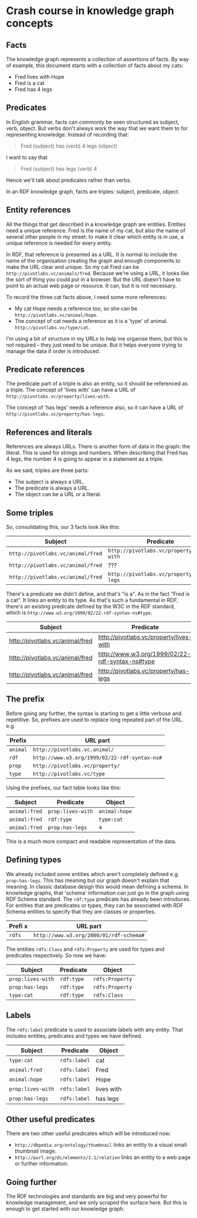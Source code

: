 
# Crash course in knowledge graph concepts

## Facts

The knowledge graph represents a collection of assertions of facts.
By way of example, this document starts with a collection of facts about my
cats:

- Fred lives with Hope
- Fred is a cat
- Fred has 4 legs

## Predicates

In English grammar, facts can commonly be seen structured as subject, verb,
object.  But verbs don't always work the way that we want them to
for representing knowledge.  Instead of recording that:

> Fred (subject) has (verb) 4 legs (object)

I want to say that

> Fred (subject) has legs (verb) 4

Hence we'll talk about predicates rather than verbs.

In an RDF knowledge graph, facts are triples: subject, predicate,
object.

## Entity references

All the things that get described in a knowledge graph are entities.
Entities need a unique reference.  Fred is the name of my cat, but
also the name of several other people in my street: to make it clear
which entity is in use, a unique reference is needed for every entity.

In RDF, that reference is presented as a URL.  It is normal to include
the name of the organisation creating the graph and enough components
to make the URL clear and unique.  So my cat Fred can be
`http://pivotlabs.vc/animals/fred`.  Because we're using a URL, it looks
like the sort of thing you could put in a browser.  But the URL doesn't
have to point to an actual web page or resource.  It can, but it is
not necessary.

To record the three cat facts above, I need some more references:
- My cat Hope needs a reference too, so she can be
  `http://pivotlabs.vc/animal/hope`.
- The concept of cat needs a reference as it is a 'type' of animal.
  `http://pivotlabs.vc/type/cat`.

I'm using a bit of structure in my URLs to help me organise them, but
this is not required - they just need to be unique.  But it helps everyone
trying to manage the data if order is introduced.

## Predicate references

The predicate part of a triple is also an entity, so it should be
referenced as a triple.  The concept of 'lives with' can have a URL of
`http://pivotlabs.vc/property/lives-with`.

The concept of 'has legs' needs a reference also, so it can have
a URL of `http://pivotlabs.vc/property/has-legs`.

## References and literals

References are always URLs.  There is another form of data in the graph:
the literal.  This is used for strings and numbers.  When describing that
Fred has 4 legs, the number 4 is going to appear in a statement as a triple.

As we said, triples are three parts:
- The subject is always a URL.
- The predicate is always a URL.
- The object can be a URL or a literal.

## Some triples

So, consolidating this, our 3 facts look like this:

| Subject                           | Predicate                                 | Object                            |
| --------------------------------- | ----------------------------------------- | --------------------------------- |
| `http://pivotlabs.vc/animal/fred` | `http://pivotlabs.vc/property/lives-with` | `http://pivotlabs.vc/animal/hope` |
| `http://pivotlabs.vc/animal/fred` | ???                                       | `http://pivotlabs.vc/type/cat`    |
| `http://pivotlabs.vc/animal/fred` | `http://pivotlabs.vc/property/has-legs`   | 4                                 |

There's a predicate we didn't define, and that's "is a".  As in the
fact "Fred is a cat".  It links an entity to its type.
As that's such a fundamental in RDF, there's
an existing predicate defined by the W3C in the RDF standard, which is
`http://www.w3.org/1999/02/22-rdf-syntax-ns#type`.

| Subject                         | Predicate                                       | Object                          |
| ------------------------------- | ----------------------------------------------- | ------------------------------- |
| http://pivotlabs.vc/animal/fred | http://pivotlabs.vc/property/lives-with         | http://pivotlabs.vc/animal/hope |
| http://pivotlabs.vc/animal/fred | http://www.w3.org/1999/02/22-rdf-syntax-ns#type | http://pivotlabs.vc/type/cat    |
| http://pivotlabs.vc/animal/fred | http://pivotlabs.vc/property/has-legs           | 4                               |

## The prefix

Before going any further, the syntax is starting to get a
little verbose and repetitive.  So, prefixes are used to replace long
repeated part of the URL. e.g.

| Prefix   | URL part                                      |
| -------- | --------------------------------------------- |
| `animal` | `http://pivotlabs.vc.animal/`                 |
| `rdf`    | `http://www.w3.org/1999/02/22-rdf-syntax-ns#` |
| `prop`   | `http://pivotlabs.vc/property/`               |
| `type`   | `http://pivotlabs.vc/type`                    |

Using the prefixes, our fact table looks like this:

| Subject       | Predicate         | Object        |
| ------------- | ----------------- | ------------- |
| `animal:fred` | `prop:lives-with` | `animal:hope` |
| `animal:fred` | `rdf:type`        | `type:cat`    |
| `animal:fred` | `prop:has-legs`   | `4`           |

This is a much more compact and readable representation of the data.

## Defining types

We already included some entities which aren't completely defined
e.g. `prop:has-legs`.  This has meaning but our graph doesn't explain
that meaning.  In classic database design this would mean defining a
schema.  In knowledge graphs, that 'schema' information can just go in the
graph using RDF Schema standard.  The `rdf:type` predicate has already been
introduces.  For entities that are predicates or types, they can be
associated with RDF Schema entities to specify that they are
classes or properties.

| Prefi x   | URL part                                   |
| --------- | ------------------------------------------ |
| `rdfs`    | `http://www.w3.org/2000/01/rdf-schema#`    |

The entities `rdfs:Class` and `rdfs:Property` are used for types and predicates
respectively.  So now we have:

| Subject           | Predicate         | Object          |
| ----------------- | ----------------- | --------------- |
| `prop:lives-with` | `rdf:type`        | `rdfs:Property` |
| `prop:has-legs`   | `rdf:type`        | `rdfs:Property` |
| `type:cat`        | `rdf:type`        | `rdfs:Class`    |

## Labels

The `rdfs:label` predicate is used to associate labels with any entity.
That includes entities, predicates and types we have defined.

| Subject              | Predicate         | Object          |
| -------------------- | ----------------- | --------------- |
| `type:cat`           | `rdfs:label`      | cat             |
| `animal:fred`        | `rdfs:label`      | Fred            |
| `animal:hope`        | `rdfs:label`      | Hope            |
| `prop:lives-with`    | `rdfs:label`      | lives with      |
| `prop:has-legs`      | `rdfs:label`      | has legs        |

## Other useful predicates

There are two other useful predicates which will be introduced now:
- `http://dbpedia.org/ontology/thumbnail` links an entity to a visual
  small thumbnail image.
- `http://purl.org/dc/elements/1.1/relation` links an entity to a web
  page or further information.

## Going further

The RDF technologies and standards are big and very powerful for knowledge
management, and we only scraped the surface here.  But this is enough to
get started with our knowledge graph.

